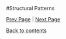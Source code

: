 #Structural Patterns

<Text Here>

[Prev Page](https://github.com/Krithika-Balan2290/Concurrency-Design-Patterns/blob/master/Docs/Creational.md) | [Next Page](https://github.com/Krithika-Balan2290/Concurrency-Design-Patterns/blob/master/Docs/active.md)
 
 [Back to contents](https://github.com/Krithika-Balan2290/Concurrency-Design-Patterns/blob/master/Index.md)
